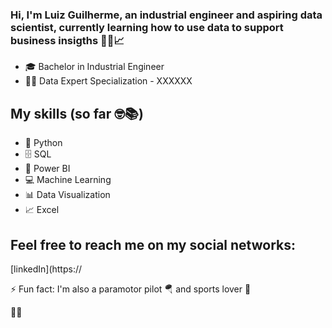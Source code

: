 ### Hi, I'm Luiz Guilherme, an industrial engineer and aspiring data scientist, currently learning how to use data to support business insigths 👩‍💻📈

  * 🎓 Bachelor in Industrial Engineer
  * 👩‍💻 Data Expert Specialization - XXXXXX 

## My skills (so far 🤓📚) 

  * 🐍 Python
  * 🗄️ SQL
  * 🧮 Power BI
  * 💻 Machine Learning
  * 📊 Data Visualization
  * 📈 Excel
  
## Feel free to reach me on my social networks:
[linkedIn](https://



⚡ Fun fact: I'm also a paramotor pilot 🪂 and sports lover 🏅


<!--
**arecoluiz/arecoluiz** is a ✨ _special_ ✨ repository because its `README.md` (this file) appears on your GitHub profile.

Here are some ideas to get you started:

- 🔭 I’m currently working on ...
- 🌱 I’m currently learning ...
- 👯 I’m looking to collaborate on ...
- 🤔 I’m looking for help with ...
- 💬 Ask me about ...
- 📫 How to reach me: ...
- 😄 Pronouns: ...
- ⚡ Fun fact: ...
-->
👩‍💻
